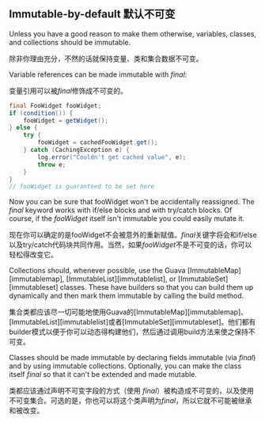 ## Immutable-by-default 默认不可变

Unless you have a good reason to make them otherwise, variables, classes, and
collections should be immutable.

除非你理由充分，不然的话就保持变量、类和集合数据不可变。

Variable references can be made immutable with *final*:

变量引用可以被*final*修饰成不可变的。

```java
final FooWidget fooWidget;
if (condition()) {
    fooWidget = getWidget();
} else {
    try {
        fooWidget = cachedFooWidget.get();
    } catch (CachingException e) {
        log.error("Couldn't get cached value", e);
        throw e;
    }
}
// fooWidget is guaranteed to be set here
```

Now you can be sure that fooWidget won't be accidentally reassigned. The *final*
keyword works with if/else blocks and with try/catch blocks. Of course, if the
*fooWidget* itself isn't immutable you could easily mutate it.

现在你可以确定的是fooWidget不会被意外的重新赋值。*final*关键字将会和if/else以及try/catch代码块共同作用。当然，如果*fooWidget*不是不可变的话，你可以轻松得改变它。

Collections should, whenever possible, use the Guava [ImmutableMap][immutablemap],
[ImmutableList][immutablelist], or [ImmutableSet][immutableset] classes. These
have builders so that you can build them up dynamically and then mark them
immutable by calling the build method.

集合类都应该尽一切可能地使用Guava的[ImmutableMap][immutablemap]、
[ImmutableList][immutablelist]或者[ImmutableSet][immutableset]。他们都有builder模式以便于你可以动态得构建他们，然后通过调用build方法来使之保持不可变。

Classes should be made immutable by declaring fields immutable (via *final*)
and by using immutable collections. Optionally, you can make the class itself
*final* so that it can't be extended and made mutable.

类都应该通过声明不可变字段的方式（使用 *final*）被构造成不可变的，以及使用不可变集合。可选的是，你也可以将这个类声明为*final*，所以它就不可能被继承和被改变。
